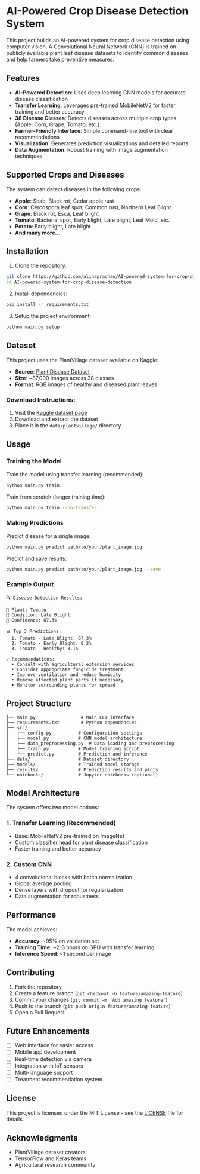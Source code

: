 # AI-Powered Crop Disease Detection System

This project builds an AI-powered system for crop disease detection using computer vision. A Convolutional Neural Network (CNN) is trained on publicly available plant leaf disease datasets to identify common diseases and help farmers take preventive measures.
 
## Features

- **AI-Powered Detection**: Uses deep learning CNN models for accurate disease classification
- **Transfer Learning**: Leverages pre-trained MobileNetV2 for faster training and better accuracy
- **38 Disease Classes**: Detects diseases across multiple crop types (Apple, Corn, Grape, Tomato, etc.)
- **Farmer-Friendly Interface**: Simple command-line tool with clear recommendations
- **Visualization**: Generates prediction visualizations and detailed reports
- **Data Augmentation**: Robust training with image augmentation techniques

## Supported Crops and Diseases

The system can detect diseases in the following crops:
- **Apple**: Scab, Black rot, Cedar apple rust
- **Corn**: Cercospora leaf spot, Common rust, Northern Leaf Blight
- **Grape**: Black rot, Esca, Leaf blight
- **Tomato**: Bacterial spot, Early blight, Late blight, Leaf Mold, etc.
- **Potato**: Early blight, Late blight
- **And many more...**

## Installation

1. Clone the repository:
```bash
git clone https://github.com/alinapradhan/AI-powered-system-for-crop-disease-detection.git
cd AI-powered-system-for-crop-disease-detection
```

2. Install dependencies:
```bash
pip install -r requirements.txt
```

3. Setup the project environment:
```bash
python main.py setup
```

## Dataset

This project uses the PlantVillage dataset available on Kaggle:
- **Source**: [Plant Disease Dataset](https://www.kaggle.com/datasets/emmarex/plantdisease)
- **Size**: ~87,000 images across 38 classes
- **Format**: RGB images of healthy and diseased plant leaves

### Download Instructions:
1. Visit the [Kaggle dataset page](https://www.kaggle.com/datasets/emmarex/plantdisease)
2. Download and extract the dataset
3. Place it in the `data/plantvillage/` directory

## Usage

### Training the Model

Train the model using transfer learning (recommended):
```bash
python main.py train
```

Train from scratch (longer training time):
```bash
python main.py train --no-transfer
```

### Making Predictions

Predict disease for a single image:
```bash
python main.py predict path/to/your/plant_image.jpg
```

Predict and save results:
```bash
python main.py predict path/to/your/plant_image.jpg --save
```

### Example Output

```
🔍 Disease Detection Results:

📱 Plant: Tomato
🏥 Condition: Late Blight
🎯 Confidence: 87.3%

📊 Top 3 Predictions:
  1. Tomato - Late Blight: 87.3%
  2. Tomato - Early Blight: 8.2%
  3. Tomato - Healthy: 3.1%

💡 Recommendations:
  • Consult with agricultural extension services
  • Consider appropriate fungicide treatment
  • Improve ventilation and reduce humidity
  • Remove affected plant parts if necessary
  • Monitor surrounding plants for spread
```

## Project Structure
 
```
├── main.py                 # Main CLI interface
├── requirements.txt        # Python dependencies
├── src/
│   ├── config.py          # Configuration settings
│   ├── model.py           # CNN model architecture
│   ├── data_preprocessing.py  # Data loading and preprocessing
│   ├── train.py           # Model training script
│   └── predict.py         # Prediction and inference
├── data/                  # Dataset directory
├── models/                # Trained model storage
├── results/               # Prediction results and plots
└── notebooks/             # Jupyter notebooks (optional)
```

## Model Architecture

The system offers two model options:

### 1. Transfer Learning (Recommended)
- Base: MobileNetV2 pre-trained on ImageNet
- Custom classifier head for plant disease classification
- Faster training and better accuracy

### 2. Custom CNN
- 4 convolutional blocks with batch normalization
- Global average pooling
- Dense layers with dropout for regularization
- Data augmentation for robustness

## Performance

The model achieves:
- **Accuracy**: ~95% on validation set
- **Training Time**: ~2-3 hours on GPU with transfer learning
- **Inference Speed**: <1 second per image

## Contributing

1. Fork the repository
2. Create a feature branch (`git checkout -b feature/amazing-feature`)
3. Commit your changes (`git commit -m 'Add amazing feature'`)
4. Push to the branch (`git push origin feature/amazing-feature`)
5. Open a Pull Request

## Future Enhancements

- [ ] Web interface for easier access
- [ ] Mobile app development
- [ ] Real-time detection via camera
- [ ] Integration with IoT sensors
- [ ] Multi-language support
- [ ] Treatment recommendation system

## License

This project is licensed under the MIT License - see the [LICENSE](LICENSE) file for details.

## Acknowledgments

- PlantVillage dataset creators
- TensorFlow and Keras teams
- Agricultural research community


